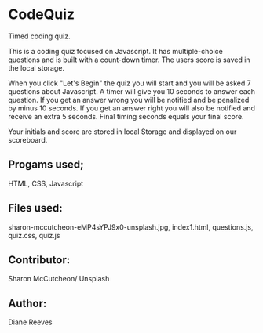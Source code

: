# CodeQuiz
Timed coding quiz.


This is a coding quiz focused on Javascript. It has multiple-choice questions and is built with a count-down timer. The users score is saved in the local storage.

When you click "Let's Begin" the quiz you will start and you will be asked 7 questions about Javascript. A timer will give you 10 seconds to answer each question. If you get an answer wrong you will be notified and be penalized by minus 10 seconds. If you get an answer right you will also be notified and receive an extra 5 seconds.  Final timing seconds equals your final score. 

Your initials and score are stored in local Storage and displayed on our scoreboard.


## Progams used;
HTML, CSS, Javascript

## Files used:
sharon-mccutcheon-eMP4sYPJ9x0-unsplash.jpg, index1.html, questions.js, quiz.css, quiz.js

## Contributor:
Sharon McCutcheon/ Unsplash

## Author:
Diane Reeves




